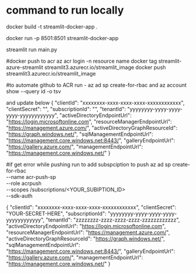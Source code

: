 # command to run locally


docker build -t streamlit-docker-app .


docker run -p 8501:8501 streamlit-docker-app

streamlit run main.py


#docker push to acr
az acr login -n resource name
docker tag streamlit-azure-streamlit streamlit3.azurecr.io/streamlit_image
docker push streamlit3.azurecr.io/streamlit_image


#to automate github to ACR
run -  az ad sp create-for-rbac and az account show --query id -o tsv

and update below {
  "clientId": "xxxxxxxx-xxxx-xxxx-xxxx-xxxxxxxxxxxx",
  "clientSecret": "<your-password>",
  "subscriptionId": "<your-subscription-id>",
  "tenantId": "yyyyyyyy-yyyy-yyyy-yyyy-yyyyyyyyyyyy",
  "activeDirectoryEndpointUrl": "https://login.microsoftonline.com",
  "resourceManagerEndpointUrl": "https://management.azure.com/",
  "activeDirectoryGraphResourceId": "https://graph.windows.net/",
  "sqlManagementEndpointUrl": "https://management.core.windows.net:8443/",
  "galleryEndpointUrl": "https://gallery.azure.com/",
  "managementEndpointUrl": "https://management.core.windows.net/"
}

#if get error while pushing run to add subspciption to push
az ad sp create-for-rbac \
  --name acr-push-sp \
  --role acrpush \
  --scopes /subscriptions/<YOUR_SUBIPTION_ID> \
  --sdk-auth


{
  "clientId": "xxxxxxxx-xxxx-xxxx-xxxx-xxxxxxxxxxxx",
  "clientSecret": "YOUR-SECRET-HERE",
  "subscriptionId": "yyyyyyyy-yyyy-yyyy-yyyy-yyyyyyyyyyyy",
  "tenantId": "zzzzzzzz-zzzz-zzzz-zzzz-zzzzzzzzzzzz",
  "activeDirectoryEndpointUrl": "https://login.microsoftonline.com",
  "resourceManagerEndpointUrl": "https://management.azure.com/",
  "activeDirectoryGraphResourceId": "https://graph.windows.net/",
  "sqlManagementEndpointUrl": "https://management.core.windows.net:8443/",
  "galleryEndpointUrl": "https://gallery.azure.com/",
  "managementEndpointUrl": "https://management.core.windows.net/"
}
